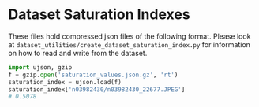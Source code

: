 # Dataset Saturation Indexes

These files hold compressed json files of the following format.
Please look at `dataset_utilities/create_dataset_saturation_index.py` for information on how to read and write from the dataset.

```python
import ujson, gzip
f = gzip.open('saturation_values.json.gz', 'rt')
saturation_index = ujson.load(f)
saturation_index['n03982430/n03982430_22677.JPEG']
# 0.5078
```
